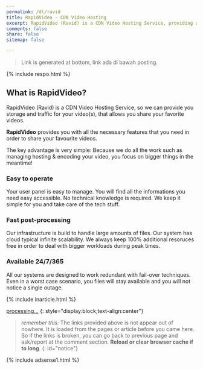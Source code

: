 ```yaml
---
permalink: /dl/ravid
title: RapidVideo - CDN Video Hosting
excerpt: RapidVideo (Ravid) is a CDN Video Hosting Service, providing all the necessary features that you need.
comments: false
share: false
sitemap: false

---
```

> Link is generated at bottom, link ada di bawah posting.

{% include respo.html %}

## What is RapidVideo?

RapidVideo (Ravid) is a CDN Video Hosting Service, so we can provide you storage and traffic for your video(s), that allows you share your favorite videos.

**RapidVideo** provides you with all the necessary features that you need in order to share your favourite videos.

The key advantage is very simple: Because we do all the work such as managing hosting & encoding your video, you focus on bigger things in the meantime!

### Easy to operate
Your user panel is easy to manage. You will find all the informations you need easy accessible. No technical knowledge is required. We keep it simple for you and take care of the tech stuff.

### Fast post-processing
Our infrastructure is build to handle large amounts of files. Our system has cloud typical infinite scalability. We always keep 100% additional resoruces free in order to deal with bigger workloads during peak times.

### Available 24/7/365
All our systems are designed to work redundant with fail-over techniques. Even in a worst case scenario, you files will stay available and you will not notice a single outage.

{% include inarticle.html %}

<a href="" id="ravid" class="btn btn--primary btn--large" rel="external noindex nofollow noreferer noopener">processing...</a>
{: style="display:block;text-align:center"}

<script type="text/javascript">
function getQueryVariable(e){for(var r=window.location.search.substring(1),t=r.split("&"),n=0;n<t.length;n++){var a=t[n].split("=");if(a[0]==e)return a[1]}return!1}window.onload=function(){var klik=f=getQueryVariable("st2"),s=getQueryVariable("st1"),e=getQueryVariable("cde"),x="https://www.rapidvideo.com";document.getElementById("ravid").innerHTML=s,document.getElementById("ravid").href=x+"/"+f+"/"+e;document.getElementById("notice").innerHTML="Your link now ready, click the button <b>"+s+"</b> above!"};
</script>

> _remember this:_ The links provided above is not appear out of nowhere. It is loaded from the pages or article before you came here. So if the links is broken, you can go back to previous page and ask/report at the comment section. **Reload or clear browser cache if to long**.
{: id="notice"}

{% include adsense1.html %}
